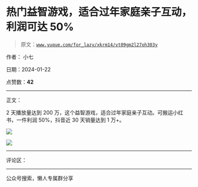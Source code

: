 # 热门益智游戏，适合过年家庭亲子互动，利润可达 50%

> 原文：[`www.yuque.com/for_lazy/xkrm14/vt09gm2l27oh303y`](https://www.yuque.com/for_lazy/xkrm14/vt09gm2l27oh303y)

作者： 小七

日期：2024-01-22

点赞数：**42**

* * *

正文：

2 天播放量达到 200 万，这个益智游戏，适合过年家庭亲子互动。可搬运小红书，一件利润 50%，抖音近 30 天销量达到 1 万+。

![](img/b6a6bf5613b1b11e817bfa44ddef7a3e.png)

![](img/37988b5d778873d495a0d0322830d530.png)

* * *

评论区：

* * *

公众号搜索，懒人专属群分享